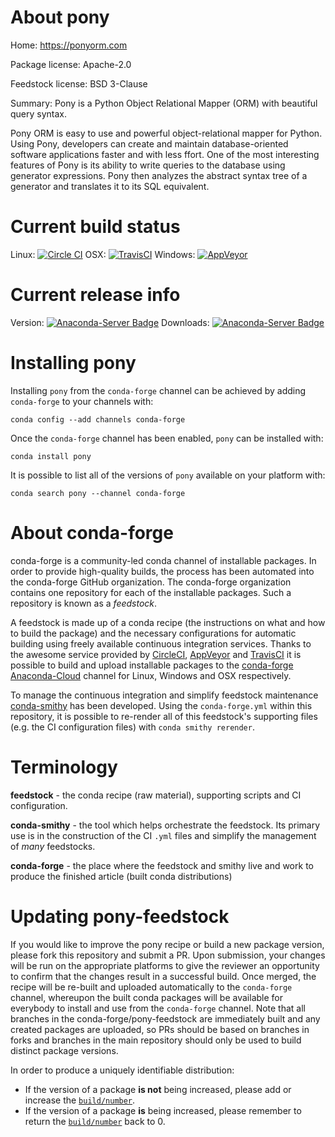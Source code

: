 About pony
==========

Home: https://ponyorm.com

Package license: Apache-2.0

Feedstock license: BSD 3-Clause

Summary: Pony is a Python Object Relational Mapper (ORM) with beautiful query syntax.

Pony ORM is easy to use and powerful object-relational mapper
for Python. Using Pony, developers can create and maintain
database-oriented software applications faster and with less
ffort. One of the most interesting features of Pony is its
ability to write queries to the database using generator
expressions. Pony then analyzes the abstract syntax tree of
a generator and translates it to its SQL equivalent.


Current build status
====================

Linux: [![Circle CI](https://circleci.com/gh/conda-forge/pony-feedstock.svg?style=shield)](https://circleci.com/gh/conda-forge/pony-feedstock)
OSX: [![TravisCI](https://travis-ci.org/conda-forge/pony-feedstock.svg?branch=master)](https://travis-ci.org/conda-forge/pony-feedstock)
Windows: [![AppVeyor](https://ci.appveyor.com/api/projects/status/github/conda-forge/pony-feedstock?svg=True)](https://ci.appveyor.com/project/conda-forge/pony-feedstock/branch/master)

Current release info
====================
Version: [![Anaconda-Server Badge](https://anaconda.org/conda-forge/pony/badges/version.svg)](https://anaconda.org/conda-forge/pony)
Downloads: [![Anaconda-Server Badge](https://anaconda.org/conda-forge/pony/badges/downloads.svg)](https://anaconda.org/conda-forge/pony)

Installing pony
===============

Installing `pony` from the `conda-forge` channel can be achieved by adding `conda-forge` to your channels with:

```
conda config --add channels conda-forge
```

Once the `conda-forge` channel has been enabled, `pony` can be installed with:

```
conda install pony
```

It is possible to list all of the versions of `pony` available on your platform with:

```
conda search pony --channel conda-forge
```


About conda-forge
=================

conda-forge is a community-led conda channel of installable packages.
In order to provide high-quality builds, the process has been automated into the
conda-forge GitHub organization. The conda-forge organization contains one repository
for each of the installable packages. Such a repository is known as a *feedstock*.

A feedstock is made up of a conda recipe (the instructions on what and how to build
the package) and the necessary configurations for automatic building using freely
available continuous integration services. Thanks to the awesome service provided by
[CircleCI](https://circleci.com/), [AppVeyor](http://www.appveyor.com/)
and [TravisCI](https://travis-ci.org/) it is possible to build and upload installable
packages to the [conda-forge](https://anaconda.org/conda-forge)
[Anaconda-Cloud](http://docs.anaconda.org/) channel for Linux, Windows and OSX respectively.

To manage the continuous integration and simplify feedstock maintenance
[conda-smithy](http://github.com/conda-forge/conda-smithy) has been developed.
Using the ``conda-forge.yml`` within this repository, it is possible to re-render all of
this feedstock's supporting files (e.g. the CI configuration files) with ``conda smithy rerender``.


Terminology
===========

**feedstock** - the conda recipe (raw material), supporting scripts and CI configuration.

**conda-smithy** - the tool which helps orchestrate the feedstock.
                   Its primary use is in the construction of the CI ``.yml`` files
                   and simplify the management of *many* feedstocks.

**conda-forge** - the place where the feedstock and smithy live and work to
                  produce the finished article (built conda distributions)


Updating pony-feedstock
=======================

If you would like to improve the pony recipe or build a new
package version, please fork this repository and submit a PR. Upon submission,
your changes will be run on the appropriate platforms to give the reviewer an
opportunity to confirm that the changes result in a successful build. Once
merged, the recipe will be re-built and uploaded automatically to the
`conda-forge` channel, whereupon the built conda packages will be available for
everybody to install and use from the `conda-forge` channel.
Note that all branches in the conda-forge/pony-feedstock are
immediately built and any created packages are uploaded, so PRs should be based
on branches in forks and branches in the main repository should only be used to
build distinct package versions.

In order to produce a uniquely identifiable distribution:
 * If the version of a package **is not** being increased, please add or increase
   the [``build/number``](http://conda.pydata.org/docs/building/meta-yaml.html#build-number-and-string).
 * If the version of a package **is** being increased, please remember to return
   the [``build/number``](http://conda.pydata.org/docs/building/meta-yaml.html#build-number-and-string)
   back to 0.
